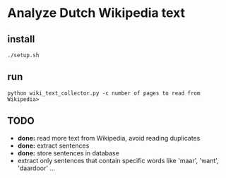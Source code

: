 # Analyze Dutch Wikipedia text 

## install

```
./setup.sh
```

## run

```
python wiki_text_collector.py -c number of pages to read from Wikipedia>
```

## TODO

- **done:** read more text from Wikipedia, avoid reading duplicates
- **done:**  extract sentences
- **done:** store sentences in database
- extract only sentences that contain specific words like 'maar', 'want', 'daardoor' ...
